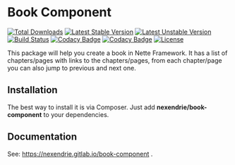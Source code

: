 Book Component
==============

[![Total Downloads](https://poser.pugx.org/nexendrie/book-component/downloads)](https://packagist.org/packages/nexendrie/book-component) [![Latest Stable Version](https://poser.pugx.org/nexendrie/book-component/v/stable)](https://packagist.org/packages/nexendrie/book-component) [![Latest Unstable Version](https://poser.pugx.org/nexendrie/book-component/v/unstable)](https://packagist.org/packages/nexendrie/book-component) [![Build Status](https://travis-ci.org/nexendrie/book-component.svg?branch=master)](https://travis-ci.org/nexendrie/book-component) [![Codacy Badge](https://api.codacy.com/project/badge/Grade/a367ca6c1d6e43f7bbd5e4be84667362)](https://www.codacy.com/app/Nexendrie/book-component) [![Codacy Badge](https://api.codacy.com/project/badge/Coverage/a367ca6c1d6e43f7bbd5e4be84667362)](https://www.codacy.com/app/Nexendrie/book-component) [![License](https://poser.pugx.org/nexendrie/book-component/license)](https://gitlab.com/nexendrie/book-component/blob/master/LICENSE)

This package will help you create a book in Nette Framework. It has a list of chapters/pages with links to the chapters/pages, from each chapter/page you can also jump to previous and next one.

Installation
------------
The best way to install it is via Composer. Just add **nexendrie/book-component** to your dependencies.

Documentation
-------------
See: https://nexendrie.gitlab.io/book-component .
